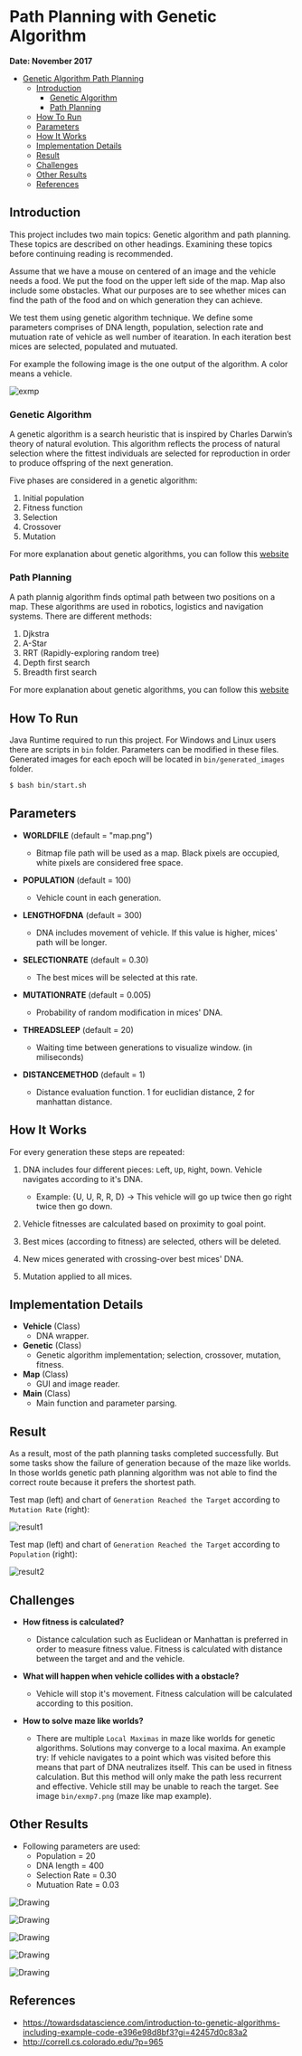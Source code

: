 # Path Planning with Genetic Algorithm

**Date: November 2017**

   * [Genetic Algorithm Path Planning](#genetic-algorithm-path-planning)
      * [Introduction](#introduction)
         * [Genetic Algorithm](#genetic-algorithm)
         * [Path Planning](#path-planning)
      * [How To Run](#how-to-run)
      * [Parameters](#parameters)
      * [How It Works](#how-it-works)
      * [Implementation Details](#implementation-details)
      * [Result](#result)
      * [Challenges](#challenges)
      * [Other Results](#other-results)
      * [References](#references)

## Introduction

This project includes two main topics: Genetic algorithm and path planning. These topics are described on other headings. Examining these topics before continuing reading is recommended.

Assume that we have a mouse on centered of an image and the vehicle needs a food. We put the food on the upper left side of the map. Map also include some obstacles. What our purposes are to see whether mices can find the path of the food and on which generation they can achieve.  

We test them using genetic algorithm technique. We define some  parameters comprises of DNA length, population, selection rate and  mutuation rate of vehicle as well number of itearation. In each iteration best mices are selected, populated and mutuated.

For example the following image is the one output of the algorithm. A color means a vehicle.

![exmp](img/exmp.png)

### Genetic Algorithm

A genetic algorithm is a search heuristic that is inspired by Charles Darwin’s theory of natural evolution. This algorithm reflects the process of natural selection where the fittest individuals are selected for reproduction in order to produce offspring of the next generation.

Five phases are considered in a genetic algorithm:

1. Initial population
2. Fitness function
3. Selection
4. Crossover
5. Mutation

For more explanation about genetic algorithms, you can follow this [website](https://towardsdatascience.com/introduction-to-genetic-algorithms-including-example-code-e396e98d8bf3)

### Path Planning

A path plannig algorithm finds optimal path between two positions on a map. These algorithms are used in robotics, logistics and navigation systems. There are different methods:

1. Djkstra
2. A-Star
3. RRT (Rapidly-exploring random tree)
4. Depth first search
5. Breadth first search

For more explanation about genetic algorithms, you can follow this [website](http://correll.cs.colorado.edu/?p=965)



## How To Run

Java Runtime required to run this project. For Windows and Linux users there are scripts in `bin` folder. Parameters can be modified in these files. Generated images for each epoch will be located in `bin/generated_images` folder.

```bash
$ bash bin/start.sh
```



## Parameters

- **WORLDFILE** (default = "map.png")
  - Bitmap file path will be used as a map. Black pixels are occupied, white pixels are considered free space.

- **POPULATION** (default = 100)
  - Vehicle count in each generation.
- **LENGTHOFDNA**  (default = 300)
  - DNA includes movement of vehicle. If this value is higher, mices' path will be longer.
- **SELECTIONRATE** (default = 0.30)
  - The best mices will be selected at this rate.
- **MUTATIONRATE** (default = 0.005)
  - Probability of random modification in mices' DNA.
- **THREADSLEEP** (default = 20)
  - Waiting time between generations to visualize window. (in miliseconds)
- **DISTANCEMETHOD** (default = 1)
  - Distance evaluation function. 1 for euclidian distance, 2 for manhattan distance.



## How It Works

For every generation these steps are repeated:

1. DNA includes four different pieces: `L`eft, `U`p, `R`ight, `D`own. Vehicle navigates according to it's DNA. 

   - Example: {U, U, R, R, D} -> This vehicle will go up twice then go right twice then go down.
2. Vehicle fitnesses are calculated based on proximity to goal point.
3. Best mices (according to fitness) are selected, others will be deleted.
4. New mices generated with crossing-over best mices' DNA.
5. Mutation applied to all mices.



## Implementation Details

- **Vehicle** (Class)
  - DNA wrapper.
- **Genetic** (Class)
  - Genetic algorithm implementation; selection, crossover, mutation, fitness.
- **Map** (Class)
  - GUI and image reader.
- **Main** (Class)
  - Main function and parameter parsing.



## Result

As a result, most of the path planning tasks completed successfully. But some tasks show the failure of generation because of the maze like worlds. In those worlds genetic path planning algorithm was not able to find the correct route because it prefers the shortest path.

Test map (left) and chart of `Generation Reached the Target` according to `Mutation Rate` (right):

![result1](img/result1.png)

Test map (left) and chart of `Generation Reached the Target` according to `Population` (right):

![result2](img/result2.png)

## Challenges

- **How fitness is calculated?**
  - Distance calculation such as Euclidean or Manhattan is preferred in order to measure fitness value. Fitness is calculated with distance between the target and and the vehicle.
  
- **What will happen when vehicle collides with a obstacle?**
  - Vehicle will stop it's movement. Fitness calculation will be calculated according to this position.
  
- **How to solve maze like worlds?**
  - There are multiple `Local Maximas` in maze like worlds for genetic algorithms. Solutions may converge to a local maxima. An example try: If vehicle navigates to a point which was visited before this means that part of DNA neutralizes itself. This can be used in fitness calculation. But this method will only make the path less recurrent and effective. Vehicle still may be unable to reach the target. See image `bin/exmp7.png` (maze like map example).



## Other Results

- Following parameters are used:
  - Population = 20
  - DNA length = 400
  - Selection Rate = 0.30
  - Mutuation Rate = 0.03

![Drawing](img/exmp2.png)

![Drawing](img/exmp4.png)

![Drawing](img/exmp5.png)

![Drawing](img/exmp6.png)

![Drawing](img/exmp7.png)

## References

- <https://towardsdatascience.com/introduction-to-genetic-algorithms-including-example-code-e396e98d8bf3?gi=42457d0c83a2>
- <http://correll.cs.colorado.edu/?p=965>
